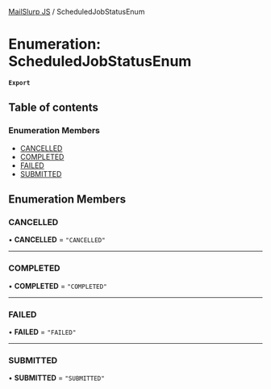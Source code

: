 [MailSlurp JS](../README.md) / ScheduledJobStatusEnum

# Enumeration: ScheduledJobStatusEnum

**`Export`**

## Table of contents

### Enumeration Members

- [CANCELLED](ScheduledJobStatusEnum.md#cancelled)
- [COMPLETED](ScheduledJobStatusEnum.md#completed)
- [FAILED](ScheduledJobStatusEnum.md#failed)
- [SUBMITTED](ScheduledJobStatusEnum.md#submitted)

## Enumeration Members

### CANCELLED

• **CANCELLED** = ``"CANCELLED"``

___

### COMPLETED

• **COMPLETED** = ``"COMPLETED"``

___

### FAILED

• **FAILED** = ``"FAILED"``

___

### SUBMITTED

• **SUBMITTED** = ``"SUBMITTED"``

